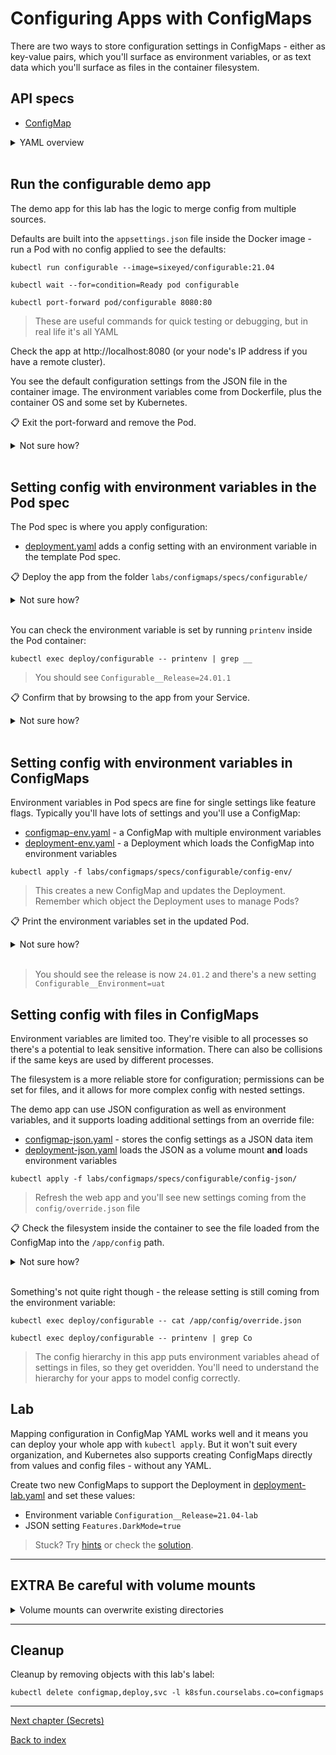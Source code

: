 # Configuring Apps with ConfigMaps

There are two ways to store configuration settings in ConfigMaps - either as key-value pairs, which you'll surface as environment variables, or as text data which you'll surface as files in the container filesystem.

## API specs

- [ConfigMap](https://kubernetes.io/docs/reference/generated/kubernetes-api/v1.20/#configmap-v1-core)

<details>
  <summary>YAML overview</summary>

## ConfigMap and Pod YAML - using environment variables

Key-value pairs are defined in YAML like this:

```
apiVersion: v1
kind: ConfigMap
metadata:
  name: configurable-env
data:
  Configurable__Environment: uat
```

The metadata is standard - you'll reference the name of the ConfigMap in the Pod spec to load settings.

* `data` - list of settings as key-value pairs, separated with colons

In the Pod spec you add a reference:

```
spec:
  containers:
    - name: app
      image: sixeyed/configurable:21.04
      envFrom:
        - configMapRef:
            name: configurable-env
```

* `envFrom` - load all the values in the source as environment variables

## ConfigMap and Pod YAML - using the container filesystem

Text files are defined in the same YAML structure, with an entry for each file:

```
apiVersion: v1
kind: ConfigMap
metadata:
  name: configurable-override
data:
  override.json: |-
    {
      "Configurable": {
        "Release": "21.04.01"
      }
    }
```

> Careful with the whitespace - the file data needs to be indented one stop more than the filename

The API spec is the same, but in this format:

* `data` - list of files, with the filename set and the contents following the separator `|-`

In the Pod spec you can load all the values into the container filesystem as volume mounts:

```
spec:
  containers:
    - name: app
      image: sixeyed/configurable:21.04
      volumeMounts:
        - name: config-override
          mountPath: "/app/config"
          readOnly: true
  volumes:
    - name: config-override
      configMap:
        name: configurable-override
```

Volumes are defined at the Pod level - they are storage units which are part of the Pod environment. You load the storage unit into the container filesystem using a mount.

* `volumes` - list of storage units to load, can be ConfigMaps, Secrets or other types
* `volumeMounts` - list of volumes to mount into the container filesystem
* `volumeMounts.name` - matches the name of the volume
* `volumeMounts.mountPath` - the directory path where the volume is surfaced
* `volumeMounts.readOnly` - flag whether the volume is read-only or editable

</details><br/>

## Run the configurable demo app

The demo app for this lab has the logic to merge config from multiple sources.

Defaults are built into the `appsettings.json` file inside the Docker image - run a Pod with no config applied to see the defaults:

```
kubectl run configurable --image=sixeyed/configurable:21.04

kubectl wait --for=condition=Ready pod configurable

kubectl port-forward pod/configurable 8080:80
```

> These are useful commands for quick testing or debugging, but in real life it's all YAML

Check the app at http://localhost:8080 (or your node's IP address if you have a remote cluster).

You see the default configuration settings from the JSON file in the container image. The environment variables come from Dockerfile, plus the container OS and some set by Kubernetes.

📋 Exit the port-forward and remove the Pod.

<details>
  <summary>Not sure how?</summary>

```
# Ctrl-C to exit the command

kubectl delete pod configurable
```

</details><br />

## Setting config with environment variables in the Pod spec

The Pod spec is where you apply configuration:

- [deployment.yaml](specs/configurable/deployment.yaml) adds a config setting with an environment variable in the template Pod spec.

📋 Deploy the app from the folder `labs/configmaps/specs/configurable/`

<details>
  <summary>Not sure how?</summary>

```
kubectl apply -f labs/configmaps/specs/configurable/
```

</details><br />

You can check the environment variable is set by running `printenv` inside the Pod container:

```
kubectl exec deploy/configurable -- printenv | grep __
```

> You should see `Configurable__Release=24.01.1`

📋 Confirm that by browsing to the app from your Service.

<details>
  <summary>Not sure how?</summary>

```
# print the Service details:
kubectl get svc -l app=configurable
```

</details><br />

## Setting config with environment variables in ConfigMaps

Environment variables in Pod specs are fine for single settings like feature flags. Typically you'll have lots of settings and you'll use a ConfigMap:

- [configmap-env.yaml](specs/configurable/config-env/configmap-env.yaml) - a ConfigMap with multiple environment variables
- [deployment-env.yaml](specs/configurable/config-env/deployment-env.yaml) - a Deployment which loads the ConfigMap into environment variables

```
kubectl apply -f labs/configmaps/specs/configurable/config-env/
```

> This creates a new ConfigMap and updates the Deployment. Remember which object the Deployment uses to manage Pods?

📋 Print the environment variables set in the updated Pod.

<details>
  <summary>Not sure how?</summary>

```
kubectl exec deploy/configurable -- printenv | grep __
```

</details><br />

> You should see the release is now `24.01.2` and there's a new setting `Configurable__Environment=uat`

## Setting config with files in ConfigMaps

Environment variables are limited too. They're visible to all processes so there's a potential to leak sensitive information. There can also be collisions if the same keys are used by different processes.

The filesystem is a more reliable store for configuration; permissions can be set for files, and it allows for more complex config with nested settings.

The demo app can use JSON configuration as well as environment variables, and it supports loading additional settings from an override file:

- [configmap-json.yaml](specs/configurable/config-json/configmap-json.yaml) - stores the config settings as a JSON data item
- [deployment-json.yaml](specs/configurable/config-json/deployment-json.yaml) loads the JSON as a volume mount **and** loads environment variables

```
kubectl apply -f labs/configmaps/specs/configurable/config-json/
```

> Refresh the web app and you'll see new settings coming from the `config/override.json` file

📋 Check the filesystem inside the container to see the file loaded from the ConfigMap into the `/app/config` path.

<details>
  <summary>Not sure how?</summary>

Explore the container filesystem with `exec` commands:

```
kubectl exec deploy/configurable -- ls /app/

kubectl exec deploy/configurable -- ls /app/config/

kubectl exec deploy/configurable -- cat /app/config/override.json
```

> The first JSON file is from the container image, the second is from the ConfigMap volume mount.

</details><br />

Something's not quite right though - the release setting is still coming from the environment variable:

```
kubectl exec deploy/configurable -- cat /app/config/override.json

kubectl exec deploy/configurable -- printenv | grep Co
```

> The config hierarchy in this app puts environment variables ahead of settings in files, so they get overidden. You'll need to understand the hierarchy for your apps to model config correctly.

## Lab

Mapping configuration in ConfigMap YAML works well and it means you can deploy your whole app with `kubectl apply`. But it won't suit every organization, and Kubernetes also supports creating ConfigMaps directly from values and config files - without any YAML.

Create two new ConfigMaps to support the Deployment in [deployment-lab.yaml](specs/configurable/lab/deployment-lab.yaml) and set these values:

- Environment variable `Configuration__Release=21.04-lab`
- JSON setting `Features.DarkMode=true`

> Stuck? Try [hints](hints.md) or check the [solution](solution.md).

___
## **EXTRA** Be careful with volume mounts

<details>
  <summary>Volume mounts can overwrite existing directories </summary>

Loading ConfigMaps into volume mounts is very powerful, but there are a couple of gotchas to be aware of:

1. Updating the ConfigMap does not trigger a Pod replacement; the new file contents are loaded into the volume mount, but the app in the container may ignore that if it only reads config files at startup;

2. Volumes are not merged into the target path for a volume mount - if the directory already exists, the volume mount **replaces it** with the contents of the volume.

You can easily break your app if you get the volume mounts wrong:

- [deployment-broken.yaml](specs/configurable/config-broken/deployment-broken.yaml) - mounts a ConfigMap into the `/app` directorry, which overwrites the actual app folder from the image

```
kubectl apply -f labs/configmaps/specs/configurable/config-broken/

kubectl get pods -l app=configurable --watch
```

> A new Pod gets created, errors and goes into CrashLoopBackoff.

```
# Ctrl-C

kubectl logs -l app=configurable,broken=bad-mount
```

> The mount replaces the entire app folder, so there is no application to run :)

But the original Pod doesn't get replaced:

```
kubectl get replicaset -l app=configurable
```

> The Deployment object won't scale down the old ReplicaSet until the new one reaches desired capacity. Using a Deployment keeps your app safe from issues like this.

</details>

___

## Cleanup

Cleanup by removing objects with this lab's label:

```
kubectl delete configmap,deploy,svc -l k8sfun.courselabs.co=configmaps
```
---

[Next chapter (Secrets)](/labs/secrets)

[Back to index](/index.md)
